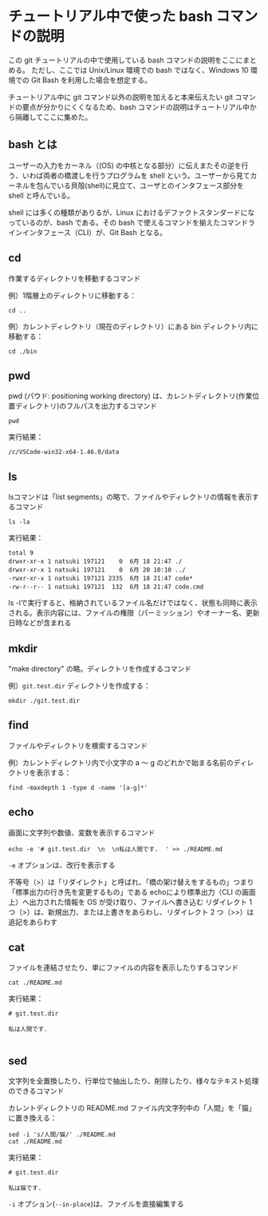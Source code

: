 # チュートリアル中で使った bash コマンドの説明  

この git チュートリアルの中で使用している bash コマンドの説明をここにまとめる。
ただし、ここでは Unix/Linux 環境での bash ではなく、Windows 10 環境での Git Bash を利用した場合を想定する。

チュートリアル中に git コマンド以外の説明を加えると本来伝えたい git コマンドの要点が分かりにくくなるため、bash コマンドの説明はチュートリアル中から隔離してここに集めた。

## bash とは

ユーザーの入力をカーネル（(OS) の中核となる部分）に伝えまたその逆を行う、いわば両者の橋渡しを行うプログラムを shell という。ユーザーから見てカーネルを包んでいる貝殻(shell)に見立て、ユーザとのインタフェース部分を shell と呼んでいる。

shell には多くの種類がありるが、Linux におけるデファクトスタンダードになっているのが、bash である。その bash で使えるコマンドを揃えたコマンドラインインタフェース（CLI）が、Git Bash となる。

## cd 
作業するディレクトリを移動するコマンド

例）1階層上のディレクトリに移動する：
```console
cd ..
```

例）カレントディレクトリ（現在のディレクトリ）にある bin ディレクトリ内に移動する：
```console
cd ./bin
```

## pwd
pwd (パウド: positioning working directory) は、カレントディレクトリ(作業位置ディレクトリ)のフルパスを出力するコマンド

```console
pwd
```
実行結果：
```
/c/VSCode-win32-x64-1.46.0/data
```

## ls 
lsコマンドは「list segments」の略で、ファイルやディレクトリの情報を表示するコマンド

```console
ls -la
```
実行結果：
```
total 9
drwxr-xr-x 1 natsuki 197121    0  6月 18 21:47 ./  
drwxr-xr-x 1 natsuki 197121    0  6月 20 10:10 ../  
-rwxr-xr-x 1 natsuki 197121 2335  6月 18 21:47 code*  
-rw-r--r-- 1 natsuki 197121  132  6月 18 21:47 code.cmd  
```

ls -lで実行すると、格納されているファイル名だけではなく、状態も同時に表示される。表示内容には、ファイルの権限（パーミッション）やオーナー名、更新日時などが含まれる

## mkdir  
"make directory" の略。ディレクトリを作成するコマンド

例）`git.test.dir` ディレクトリを作成する：
```console
mkdir ./git.test.dir
```

## find 
ファイルやディレクトリを検索するコマンド

例）カレントディレクトリ内で小文字の a ～ g のどれかで始まる名前のディレクトリを表示する：
```console
find -maxdepth 1 -type d -name '[a-g]*'
```

## echo
画面に文字列や数値、変数を表示するコマンド

```console
echo -e '# git.test.dir  \n  \n私は人間です.  ' >> ./README.md
```

`-e` オプションは、改行を表示する

不等号（>）は「リダイレクト」と呼ばれ、「橋の架け替えをするもの」つまり「標準出力の行き先を変更するもの」である
echoにより標準出力（CLI の画面上）へ出力された情報を OS が受け取り、ファイルへ書き込む
リダイレクト 1 つ（>）は、新規出力、または上書きをあらわし、リダイレクト 2 つ（>>）は追記をあらわす

## cat
ファイルを連結させたり、単にファイルの内容を表示したりするコマンド

```console
cat ./README.md
```
実行結果：
```
# git.test.dir  
   
私は人間です.  
   
```

## sed
文字列を全置換したり、行単位で抽出したり、削除したり、様々なテキスト処理のできるコマンド

カレントディレクトリの README.md ファイル内文字列中の「人間」を「猫」に置き換える：
```console
sed -i 's/人間/猫/' ./README.md
cat ./README.md
```
実行結果：
```
# git.test.dir

私は猫です.
```

`-i` オプション(`--in-place`)は、ファイルを直接編集する
